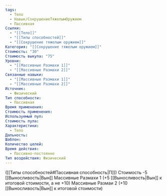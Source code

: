 ```yaml
---
tags:
  - Тело
  - Навык/СокрушениеТяжелымОружием
  - Пассивная
Ссылки:
  - "[[Тело]]"
  - "[[Типы способностей]]"
  - "[[Сокрушение тяжелым оружием]]"
Категория: "[[Сокрушение тяжелым оружием]]"
Стоимость: "30"
Стоимость выкупа: "75"
Уровни:
  - "[[Массивные Размахи 1]]"
  - "[[Массивные Размахи 2]]"
Связанные навыки:
  - "[[Массивные Размахи 1]]"
  - "[[Массивные Размахи 2]]"
Источник:
  - Физический
Тип способности:
  - Пассивная
Время применения: 
Стоимость применения: 
Используемый пул: 
Стоимость пула: 
Характеристики:
  - Тело
Дальность: 
Шаблон: 
Количество целей: 
Время действия:
  - Пассивно-постоянно
Тип воздействия: Физический
---
```

([[Типы способностей#Пассивная способность|П]]) Стоимость -5 [[Выносливость|Вын]]
Массивные Размахи 1 (+5 [[Выносливость|Вын]] к итоговой стоимости, а не +10)
Массивные Размаи 2 (+10 [[Выносливость|Вын]] к итоговой стоимости)